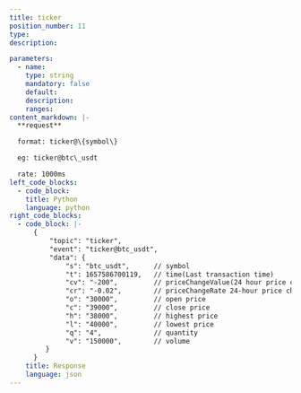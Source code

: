 ```yaml
---
title: ticker
position_number: 11
type:
description:

parameters:
  - name:
    type: string
    mandatory: false
    default:
    description:
    ranges:
content_markdown: |-
  **request**

  format: ticker@\{symbol\}

  eg: ticker@btc\_usdt

  rate: 1000ms
left_code_blocks:
  - code_block:
    title: Python
    language: python
right_code_blocks:
  - code_block: |-
      {
          "topic": "ticker", 
          "event": "ticker@btc_usdt", 
          "data": {
              "s": "btc_usdt",      // symbol
              "t": 1657586700119,   // time(Last transaction time)
              "cv": "-200",         // priceChangeValue(24 hour price change)
              "cr": "-0.02",        // priceChangeRate 24-hour price change (percentage)
              "o": "30000",         // open price
              "c": "39000",         // close price
              "h": "38000",         // highest price
              "l": "40000",         // lowest price
              "q": "4",             // quantity
              "v": "150000",        // volume
         }
      }
    title: Response
    language: json
---
```

